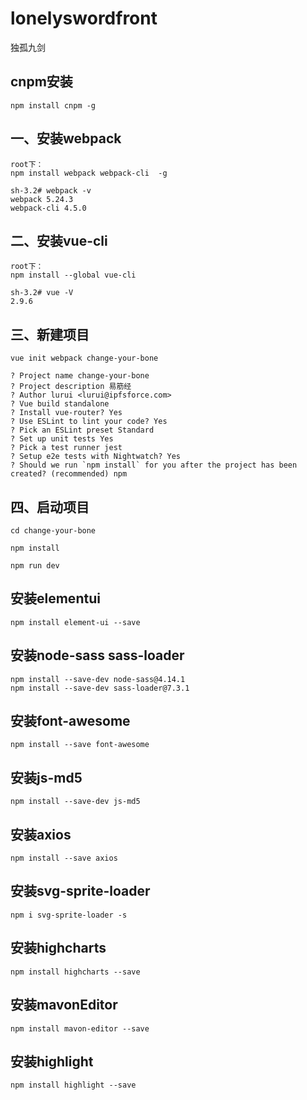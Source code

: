 # lonelyswordfront
独孤九剑

## cnpm安装
```
npm install cnpm -g
```
## 一、安装webpack
```
root下：
npm install webpack webpack-cli  -g

sh-3.2# webpack -v
webpack 5.24.3
webpack-cli 4.5.0
```

## 二、安装vue-cli
```
root下：
npm install --global vue-cli

sh-3.2# vue -V
2.9.6
```

## 三、新建项目
```
vue init webpack change-your-bone

? Project name change-your-bone
? Project description 易筋经
? Author lurui <lurui@ipfsforce.com>
? Vue build standalone
? Install vue-router? Yes
? Use ESLint to lint your code? Yes
? Pick an ESLint preset Standard
? Set up unit tests Yes
? Pick a test runner jest
? Setup e2e tests with Nightwatch? Yes
? Should we run `npm install` for you after the project has been created? (recommended) npm
```

## 四、启动项目
```
cd change-your-bone

npm install

npm run dev
```

## 安装elementui
```
npm install element-ui --save
```

## 安装node-sass sass-loader
```
npm install --save-dev node-sass@4.14.1
npm install --save-dev sass-loader@7.3.1
```

## 安装font-awesome
```
npm install --save font-awesome
```

## 安装js-md5
```
npm install --save-dev js-md5
```

## 安装axios   
```
npm install --save axios
```

## 安装svg-sprite-loader
```
npm i svg-sprite-loader -s
```

## 安装highcharts
```
npm install highcharts --save
```

## 安装mavonEditor
```
npm install mavon-editor --save
```

## 安装highlight
```
npm install highlight --save
```
